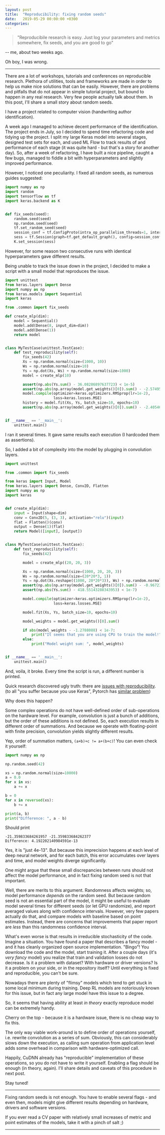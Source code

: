 ```yaml
---
layout: post
title:  "Reproducibility: fixing random seeds"
date:   2019-05-29 00:00:00 +0300
categories: 
---
```


>"Reproducibile research is easy. Just log your parameters and metrics somewhere, fix seeds, and you are good to go" 

-- me, about two weeks ago. 

Oh boy, I was wrong.

---

There are a lot of workshops, tutorials and conferences on reproducible research. 
Plethora of utilities, tools and frameworks are made in order to help us make nice solutions that can be easily.
However, there are problems and pitfalls that do not appear in simple tutorial project, but bound to happen
in any real research. Very few people actually talk about them. In this post, I'll share a small story about random seeds.

I have a project related to computer vision (handwriting author identification). 

A week ago I managed to achieve decent performance of the identification.
The project ends in July, so I decided to spend time refactoring code and tidying up the project.
I split my large Keras model into several stages, designed test sets for each, 
and used ML Flow to track results of and performance of each stage (it was quite hard - but that's a story for another day). 
So, after a week of refactoring, I have built a nice pipeline, caught a few bugs, managed
to fiddle a bit with hyperparameters and slightly improved performance. 

However, I noticed one peculiarity.
I fixed all random seeds, as numerous guides suggested:

```python
import numpy as np
import random
import tensorflow as tf
import keras.backend as K


def fix_seeds(seed):
    random.seed(seed)
    np.random.seed(seed)
    tf.set_random_seed(seed)
    session_conf = tf.ConfigProto(intra_op_parallelism_threads=1, inter_op_parallelism_threads=1)
    sess = tf.Session(graph=tf.get_default_graph(), config=session_conf)
    K.set_session(sess)
```

However, for some reason two consecutive runs with identical hyperparameters gave different results.

Being unable to track the issue down in the project, I decided to make a script with a small model that
reproduces the issue.

```python
import unittest
from keras.layers import Dense
import numpy as np
from keras.models import Sequential
import keras

from .common import fix_seeds

def create_mlp(dim):
    model = Sequential()
    model.add(Dense(8, input_dim=dim))
    model.add(Dense(1))
    return model


class MyTestCase(unittest.TestCase):
    def test_reproducility(self):
        fix_seeds(42)
        Xs = np.random.normal(size=(1000, 10))
        Ws = np.random.normal(size=10)
        Ys = np.dot(Xs, Ws) + np.random.normal(size=1000)
        model = create_mlp(10)

        assert(np.abs(Ys.sum() - 36.08286897637723) < 1e-5)
        assert(np.abs(np.array(model.get_weights()[0]).sum() - -2.574954) < 1e-5)
        model.compile(optimizer=keras.optimizers.RMSprop(lr=1e-2),
                      loss=keras.losses.MSE)
        history = model.fit(Xs, Ys, batch_size=10, epochs=10)
        assert(np.abs(np.array(model.get_weights()[0]).sum() - -2.4054692) < 1e-5)


if __name__ == '__main__':
    unittest.main()

```

I ran it several times. It gave same results each execution (I hardcoded them as assertions).

So, I added a bit of complexity into the model by plugging in convolution layers.

```python
import unittest

from .common import fix_seeds

from keras import Input, Model
from keras.layers import Dense, Conv2D, Flatten
import numpy as np
import keras


def create_mlp(dim):
    input = Input(shape=dim)
    conv = Conv2D(5, (3, 3), activation="relu")(input)
    flat = Flatten()(conv)
    output = Dense(1)(flat)
    return Model([input], [output])


class MyTestCase(unittest.TestCase):
    def test_reproducility(self):
        fix_seeds(42)

        model = create_mlp((20, 20, 3))

        Xs = np.random.normal(size=(1000, 20, 20, 3))
        Ws = np.random.normal(size=(20*20*3, 1))
        Ys = np.dot(Xs.reshape((1000, 20*20*3)), Ws) + np.random.normal(size=(1000, 1))
        assert(np.abs(np.array(model.get_weights()[0]).sum() - -0.96723086) < 1e-7)
        assert(np.abs(Ys.sum() - 418.55143288343953) < 1e-7)

        model.compile(optimizer=keras.optimizers.RMSprop(lr=1e-2),
                      loss=keras.losses.MSE)

        model.fit(Xs, Ys, batch_size=10, epochs=10)

        model_weights = model.get_weights()[0].sum()

        if abs(model_weights - -1.2788088) < 1e-7:
            print("It seems that you are using CPU to train the model!")
        else:
            print("Model weight sum: ", model_weights)


if __name__ == '__main__':
    unittest.main()

```

And, voila, it broke. Every time the script is run, a different number is printed.

Quick research discovered ugly truth: there are [issues with reproducibility](https://machinelearningmastery.com/reproducible-results-neural-networks-keras/).
(to all "you suffer because you use Keras", Pytorch has [similar problem](https://pytorch.org/docs/stable/notes/randomness.html))

Why does this happen?

Some complex operations do not have well-defined order of sub-operations on  the hardware level.
For example, convolution is just a bunch of additions, but the order of these additions is not defined.
So, each execution results in different order of summations. 
And because we operate with floating-point with finite precision, convolution yields slightly different results.

Yep, order of summation matters, `(a+b)+c != a+(b+c)`! You can even check it yourself:

```python
import numpy as np

np.random.seed(42)

xs = np.random.normal(size=10000)
a = 0.0
for x in xs:
    a += x

b = 0
for x in reversed(xs):
    b += x

print(a, b)
print("Difference: ", a - b)
```
Should print
```
-21.359833684261957 -21.359833684262377
Difference: 4.192202140984591e-13
```

Yes, it is "just 4e-13". But because this imprecision happens at each level of deep neural network, and 
for each batch, this error accumulates over layers and time, and model weights diverge significantly.

One might argue that these small discrepancies between runs should not affect the model performance, and
in fact fixing random seed is not that important.

Well, there are merits to this argument. Randomness affects weights; so, model performance 
*depends* on the random seed. But because random seed is not an essential part of the model, 
it might be useful to evaluate model several times for different seeds (or let GPU randomize), 
and report averaged values along with confidence intervals. 
However, very few papers actually do that, and compare models with baseline based on point estimates. 
Instead, there are concerns that improvements that paper report are *less* than this randomness confidence interval.

What's even worse is that results in irreducible stochasticity of the code. 
Imagine a situation. You have found a paper that describes a fancy model - and it has cleanly organized open source 
implementation. "Bingo"! You download the code and the model, start training it. After a couple days (it's *very fancy* model)
you realize that train and validation losses do not decrease. Is it a problem with dataset? 
With hardware or driver versions? Is it a problem on your side, or in the repository itself? Until
everything is fixed and reproducible, you can't be sure.

Nowadays there are plenty of "flimsy" models which tend to get stuck in some local minimum during 
training. Deep RL models are notoriously known for this issue, but in fact any large model have this issue to a degree.

So, it seems that having ability at least *in theory* exactly reproduce model can be extremely handy.

Cherry on the top - because it is a hardware issue, there is no cheap way to fix this.

The only way viable work-around is to define order of operations yourself, i.e. rewrite convolution as a 
series of sum. Obviously, this can considerably slows down the execution, as calling sum operation from application
level adds some overhead in comparison with hardware-optimized call.

Happily, CuDNN already has "reproducible" implementation of these operations, so you do not have to write it yourself.
Enabling a flag should be enough (in theory, again). I'll share details and caveats of this procedure in next post.

Stay tuned!

***

Fixing random seeds is not enough. You have to enable several flags -
and even then, models might give different results depending on hardware, drivers and software versions.

If you ever read a CV paper with relatively small increases of metric and point estimates of the models, take 
it with a pinch of salt ;)

***
